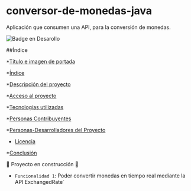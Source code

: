 # conversor-de-monedas-java
Aplicación que consumen una API, para la conversión de monedas.

![Badge en Desarollo](https://img.shields.io/badge/STATUS-EN%20DESAROLLO-green)

##Índice

*[Título e imagen de portada](#Conversor-de-monedas)

*[Índice](#índice)

*[Descripción del proyecto](#descripción-del-proyecto)

*[Acceso al proyecto](#acceso-proyecto)

*[Tecnologías utilizadas](#tecnologías-utilizadas)

*[Personas Contribuyentes](#personas-contribuyentes)

*[Personas-Desarrolladores del Proyecto](#personas-desarrolladores)

* [Licencia](#licencia)

*[Conclusión](#conclusión)



:construction: Proyecto en construcción :construction:
- `Funcionalidad 1`: Poder convertir monedas en tiempo real mediante la API ExchangedRate`

